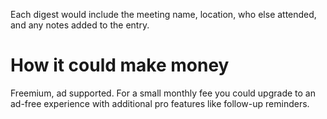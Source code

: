 Each digest would include the meeting name, location, who else attended, and any notes added to the entry.

# How it could make money

Freemium, ad supported. For a small monthly fee you could upgrade to an ad-free experience with additional pro features like follow-up reminders.
